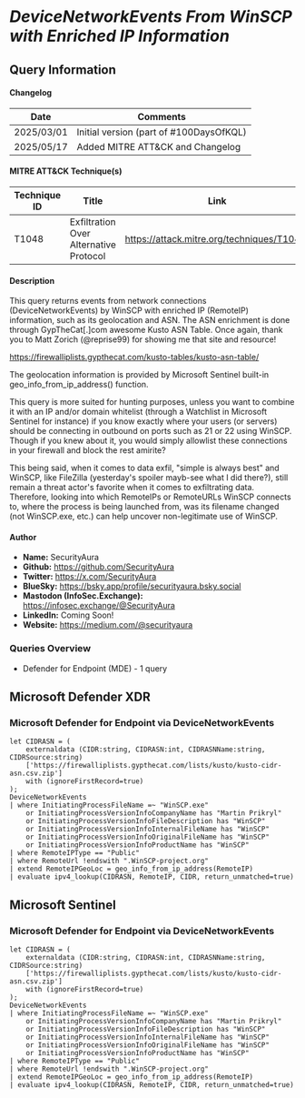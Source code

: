 # *DeviceNetworkEvents From WinSCP with Enriched IP Information*

## Query Information

#### Changelog

| Date | Comments |
|---|---|
| 2025/03/01 | Initial version (part of #100DaysOfKQL) |
| 2025/05/17 | Added MITRE ATT&CK and Changelog |

#### MITRE ATT&CK Technique(s)

| Technique ID | Title    | Link    |
| ---  | --- | --- |
| T1048 | Exfiltration Over Alternative Protocol | https://attack.mitre.org/techniques/T1048/ |

#### Description

This query returns events from network connections (DeviceNetworkEvents) by WinSCP with enriched IP (RemoteIP) information, such as its geolocation and ASN. The ASN enrichment is done through GypTheCat[.]com awesome Kusto ASN Table. Once again, thank you to Matt Zorich (@reprise99) for showing me that site and resource!

https://firewalliplists.gypthecat.com/kusto-tables/kusto-asn-table/

The geolocation information is provided by Microsoft Sentinel built-in geo_info_from_ip_address() function.

This query is more suited for hunting purposes, unless you want to combine it with an IP and/or domain whitelist (through a Watchlist in Microsoft Sentinel for instance) if you know exactly where your users (or servers) should be connecting in outbound on ports such as 21 or 22 using WinSCP. Though if you knew about it, you would simply allowlist these connections in your firewall and block the rest amirite?

This being said, when it comes to data exfil, "simple is always best" and WinSCP, like FileZilla (yesterday's spoiler mayb-see what I did there?), still remain a threat actor's favorite when it comes to exfiltrating data. Therefore, looking into which RemoteIPs or RemoteURLs WinSCP connects to, where the process is being launched from, was its filename changed (not WinSCP.exe, etc.) can help uncover non-legitimate use of WinSCP.

#### Author <Optional>
- **Name:** SecurityAura
- **Github:** https://github.com/SecurityAura
- **Twitter:** https://x.com/SecurityAura
- **BlueSky:** https://bsky.app/profile/securityaura.bsky.social
- **Mastodon (InfoSec.Exchange):** https://infosec.exchange/@SecurityAura
- **LinkedIn:** Coming Soon!
- **Website:** https://medium.com/@securityaura

### Queries Overview ###

- Defender for Endpoint (MDE) - 1 query

## Microsoft Defender XDR ##
### Microsoft Defender for Endpoint via DeviceNetworkEvents ###
```KQL
let CIDRASN = (
    externaldata (CIDR:string, CIDRASN:int, CIDRASNName:string, CIDRSource:string)
    ['https://firewalliplists.gypthecat.com/lists/kusto/kusto-cidr-asn.csv.zip']
    with (ignoreFirstRecord=true)
);
DeviceNetworkEvents
| where InitiatingProcessFileName =~ "WinSCP.exe"
    or InitiatingProcessVersionInfoCompanyName has "Martin Prikryl"
    or InitiatingProcessVersionInfoFileDescription has "WinSCP"
    or InitiatingProcessVersionInfoInternalFileName has "WinSCP"
    or InitiatingProcessVersionInfoOriginalFileName has "WinSCP"
    or InitiatingProcessVersionInfoProductName has "WinSCP"
| where RemoteIPType == "Public"
| where RemoteUrl !endswith ".WinSCP-project.org"
| extend RemoteIPGeoLoc = geo_info_from_ip_address(RemoteIP)
| evaluate ipv4_lookup(CIDRASN, RemoteIP, CIDR, return_unmatched=true)
```
## Microsoft Sentinel ##
### Microsoft Defender for Endpoint via DeviceNetworkEvents ###
```KQL
let CIDRASN = (
    externaldata (CIDR:string, CIDRASN:int, CIDRASNName:string, CIDRSource:string)
    ['https://firewalliplists.gypthecat.com/lists/kusto/kusto-cidr-asn.csv.zip']
    with (ignoreFirstRecord=true)
);
DeviceNetworkEvents
| where InitiatingProcessFileName =~ "WinSCP.exe"
    or InitiatingProcessVersionInfoCompanyName has "Martin Prikryl"
    or InitiatingProcessVersionInfoFileDescription has "WinSCP"
    or InitiatingProcessVersionInfoInternalFileName has "WinSCP"
    or InitiatingProcessVersionInfoOriginalFileName has "WinSCP"
    or InitiatingProcessVersionInfoProductName has "WinSCP"
| where RemoteIPType == "Public"
| where RemoteUrl !endswith ".WinSCP-project.org"
| extend RemoteIPGeoLoc = geo_info_from_ip_address(RemoteIP)
| evaluate ipv4_lookup(CIDRASN, RemoteIP, CIDR, return_unmatched=true)
```
